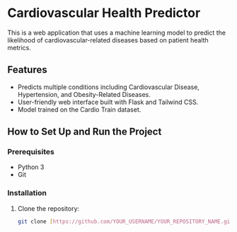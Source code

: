 # Cardiovascular Health Predictor

This is a web application that uses a machine learning model to predict the likelihood of cardiovascular-related diseases based on patient health metrics.

## Features
- Predicts multiple conditions including Cardiovascular Disease, Hypertension, and Obesity-Related Diseases.
- User-friendly web interface built with Flask and Tailwind CSS.
- Model trained on the Cardio Train dataset.

## How to Set Up and Run the Project

### Prerequisites
- Python 3
- Git

### Installation
1. Clone the repository:
   ```bash
   git clone [https://github.com/YOUR_USERNAME/YOUR_REPOSITORY_NAME.git](https://github.com/YOUR_USERNAME/YOUR_REPOSITORY_NAME.git)